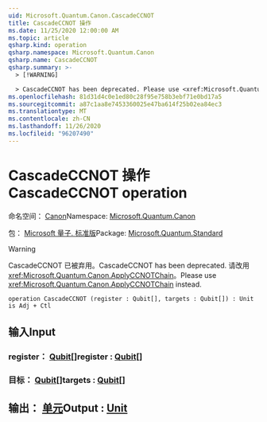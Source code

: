 ```yaml
---
uid: Microsoft.Quantum.Canon.CascadeCCNOT
title: CascadeCCNOT 操作
ms.date: 11/25/2020 12:00:00 AM
ms.topic: article
qsharp.kind: operation
qsharp.namespace: Microsoft.Quantum.Canon
qsharp.name: CascadeCCNOT
qsharp.summary: >-
  > [!WARNING]

  > CascadeCCNOT has been deprecated. Please use <xref:Microsoft.Quantum.Canon.ApplyCCNOTChain> instead.
ms.openlocfilehash: 81d31d4c0e1ed80c28f95e758b3ebf71e0bd17a5
ms.sourcegitcommit: a87c1aa8e7453360025e47ba614f25b02ea84ec3
ms.translationtype: MT
ms.contentlocale: zh-CN
ms.lasthandoff: 11/26/2020
ms.locfileid: "96207490"
---
```

# <a name="cascadeccnot-operation"></a><span data-ttu-id="6ae5d-102">CascadeCCNOT 操作</span><span class="sxs-lookup"><span data-stu-id="6ae5d-102">CascadeCCNOT operation</span></span>

<span data-ttu-id="6ae5d-103">命名空间： [Canon](xref:Microsoft.Quantum.Canon)</span><span class="sxs-lookup"><span data-stu-id="6ae5d-103">Namespace: [Microsoft.Quantum.Canon](xref:Microsoft.Quantum.Canon)</span></span>

<span data-ttu-id="6ae5d-104">包： [Microsoft 量子. 标准版](https://nuget.org/packages/Microsoft.Quantum.Standard)</span><span class="sxs-lookup"><span data-stu-id="6ae5d-104">Package: [Microsoft.Quantum.Standard](https://nuget.org/packages/Microsoft.Quantum.Standard)</span></span>


> [!WARNING]
> <span data-ttu-id="6ae5d-105">CascadeCCNOT 已被弃用。</span><span class="sxs-lookup"><span data-stu-id="6ae5d-105">CascadeCCNOT has been deprecated.</span></span> <span data-ttu-id="6ae5d-106">请改用 <xref:Microsoft.Quantum.Canon.ApplyCCNOTChain>。</span><span class="sxs-lookup"><span data-stu-id="6ae5d-106">Please use <xref:Microsoft.Quantum.Canon.ApplyCCNOTChain> instead.</span></span>



```qsharp
operation CascadeCCNOT (register : Qubit[], targets : Qubit[]) : Unit is Adj + Ctl
```


## <a name="input"></a><span data-ttu-id="6ae5d-107">输入</span><span class="sxs-lookup"><span data-stu-id="6ae5d-107">Input</span></span>

### <a name="register--qubit"></a><span data-ttu-id="6ae5d-108">register： [Qubit](xref:microsoft.quantum.lang-ref.qubit)[]</span><span class="sxs-lookup"><span data-stu-id="6ae5d-108">register : [Qubit](xref:microsoft.quantum.lang-ref.qubit)[]</span></span>




### <a name="targets--qubit"></a><span data-ttu-id="6ae5d-109">目标： [Qubit](xref:microsoft.quantum.lang-ref.qubit)[]</span><span class="sxs-lookup"><span data-stu-id="6ae5d-109">targets : [Qubit](xref:microsoft.quantum.lang-ref.qubit)[]</span></span>





## <a name="output--unit"></a><span data-ttu-id="6ae5d-110">输出： [单元](xref:microsoft.quantum.lang-ref.unit)</span><span class="sxs-lookup"><span data-stu-id="6ae5d-110">Output : [Unit](xref:microsoft.quantum.lang-ref.unit)</span></span>


